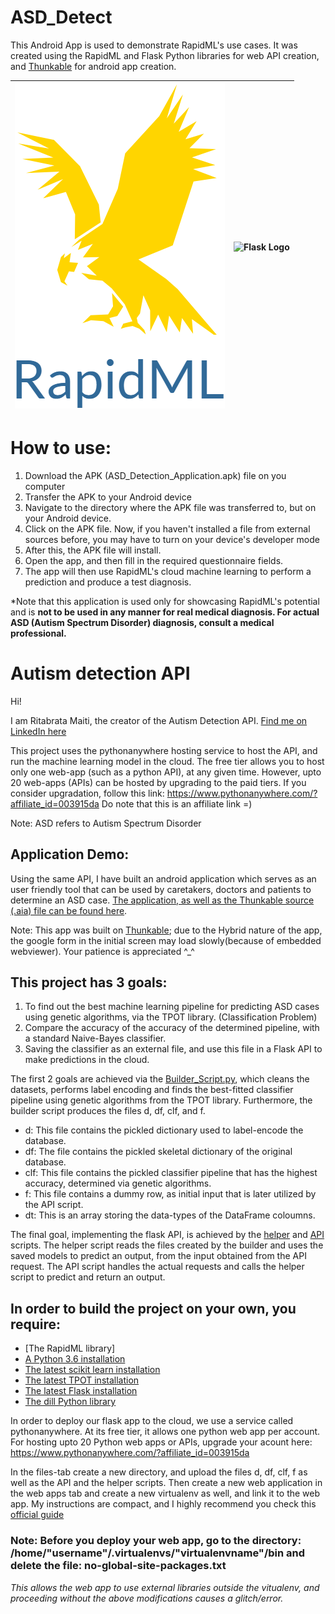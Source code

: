# ASD_Detect
This Android App is used to demonstrate RapidML's use cases. It was created using the RapidML and Flask Python libraries for web API creation, and [Thunkable](https://thunkable.com/#/) for android app creation.

 

![RapidML logo](logo.png)  | ![Flask Logo](https://cdn.freebiesupply.com/logos/thumbs/2x/flask-logo.png)<!-- .element height="50%" width="50%" --> 
------------- | --- 

# How to use:
1. Download the APK (ASD_Detection_Application.apk) file on you computer
2. Transfer the APK to your Android device
3. Navigate to the directory where the APK file was transferred to, but on your Android device.
4. Click on the APK file. Now, if you haven't installed a file from external sources before, you may have to turn on your device's developer mode
5. After this, the APK file will install.
6. Open the app, and then fill in the required questionnaire fields.
7. The app will then use RapidML's cloud machine learning to perform a prediction and produce a test diagnosis.

*Note that this application is used only for showcasing RapidML's potential and is **not to be used in any manner for real medical diagnosis. For actual ASD (Autism Spectrum Disorder) diagnosis, consult a medical professional.**

# Autism detection API
Hi!

I am Ritabrata Maiti, the creator of the Autism Detection API. [Find me on LinkedIn here](https://www.linkedin.com/in/ritabratamaiti/)

This project uses the pythonanywhere hosting service to host the API, and run the machine learning model in the cloud. The free tier allows you to host only one web-app (such as a python API), at any given time. However, upto 20 web-apps (APIs) can be hosted by upgrading to the paid tiers. If you consider upgradation, follow this link: https://www.pythonanywhere.com/?affiliate_id=003915da 
Do note that this is an affiliate link =)

Note: ASD refers to Autism Spectrum Disorder


## Application Demo:
Using the same API, I have built an android application which serves as an user friendly tool that can be used by caretakers, doctors and patients to determine an ASD case. [The application, as well as the Thunkable source (.aia) file can be found here](https://github.com/ritabratamaiti/Autism-Detection-API/tree/master/Android%20App%20Based%20on%20API).

Note: This app was built on [Thunkable](https://thunkable.com/); due to the Hybrid nature of the app, the google form in the initial screen may load slowly(because of embedded webviewer). Your patience is appreciated ^_^

## This project has 3 goals:
1. To find out the best machine learning pipeline for predicting ASD cases using genetic algorithms, via the TPOT library. (Classification Problem)
2. Compare the accuracy of the accuracy of the determined pipeline, with a standard Naive-Bayes classifier.
3. Saving the classifier as an external file, and use this file in a Flask API to make predictions in the cloud.

The first 2 goals are achieved via the [Builder_Script.py](Builder_Script.py), which cleans the datasets, performs label encoding and finds the best-fitted classifier pipeline using genetic algorithms from the TPOT library. Furthermore, the builder script produces the files d, df, clf, and f. 
* d: This file contains the pickled dictionary used to label-encode the database.
* df: The file contains the pickled skeletal dictionary of the original database.
* clf: This file contains the pickled classifier pipeline that has the highest accuracy, determined via genetic algorithms.
* f: This file contains a dummy row, as initial input that is later utilized by the API script.
* dt: This is an array storing the data-types of the DataFrame coloumns.

The final goal, implementing the flask API, is achieved by the [helper](ASDapi/helper.py) and [API](ASDapi/API.py) scripts. The helper script reads the files created by the builder and uses the saved models to predict an output, from the input obtained from the API request. The API script handles the actual requests and calls the helper script to predict and return an output.

## In order to build the project on your own, you require:
* [The RapidML library]
* [A Python 3.6 installation](https://www.python.org/downloads/)
* [The latest scikit learn installation](http://scikit-learn.org/stable/install.html)
* [The latest TPOT installation](https://epistasislab.github.io/tpot/installing/)
* [The latest Flask installation](http://flask.pocoo.org/docs/1.0/installation/#)
* [The dill Python library](https://pypi.org/project/dill/#description)

In order to deploy our flask app to the cloud, we use a service called pythonanywhere. At its free tier, it allows one python web app per account. For hosting upto 20 Python web apps or APIs, upgrade your acount here: https://www.pythonanywhere.com/?affiliate_id=003915da

In the files-tab create a new directory, and upload the files d, df, clf, f as well as the API and the helper scripts. Then create a new web application in the web apps tab and create a new virtualenv as well, and link it to the web app. My instructions are compact, and I highly recommend you check this [official guide](https://help.pythonanywhere.com/pages/Flask/) 

### Note: Before you deploy your web app, go to the directory: /home/"username"/.virtualenvs/"virtualenvname"/bin and delete the file: no-global-site-packages.txt 

*This allows the web app to use external libraries outside the vitualenv, and proceeding without the above modifications causes a glitch/error.*

